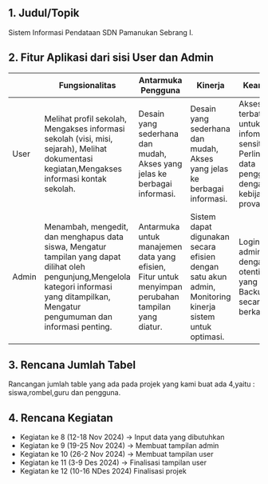 ## 1. Judul/Topik
Sistem Informasi Pendataan SDN Pamanukan Sebrang I.
## 2. Fitur Aplikasi dari sisi User dan Admin 

|     |          Fungsionalitas         |     Antarmuka Pengguna      |         Kinerja        |           Keamanan         |
|---- |---------------------------------|-----------------------------|------------------------|----------------------------|
|User |Melihat profil sekolah, Mengakses informasi sekolah (visi, misi, sejarah), Melihat dokumentasi kegiatan,Mengakses informasi kontak sekolah.| Desain yang sederhana dan mudah, Akses yang jelas ke berbagai informasi.|Desain yang sederhana dan mudah, Akses yang jelas ke berbagai informasi.|Akses terbatas untuk infomasi sensitif, Perlindungan data pengguna dengan kebijakan provasi.|
|Admin |Menambah, mengedit, dan menghapus data siswa, Mengatur tampilan yang dapat dilihat oleh pengunjung,Mengelola kategori informasi yang ditampilkan, Mengatur pengumuman dan informasi penting.| Antarmuka untuk manajemen data yang efisien, Fitur untuk menyimpan perubahan tampilan yang diatur. |Sistem dapat digunakan secara efisien dengan satu akun admin, Monitoring kinerja sistem untuk optimasi. |Login untuk admin dengan otentikasi yang kuat, Backup data secara berkala.|

## 3. Rencana Jumlah Tabel
Rancangan jumlah table yang ada pada projek yang kami buat ada 4,yaitu : siswa,rombel,guru dan pengguna.
## 4. Rencana Kegiatan
- Kegiatan ke 8 (12-18 Nov 2024) -> Input data yang dibutuhkan
- Kegiatan ke 9 (19-25 Nov 2024) -> Membuat tampilan admin
- Kegiatan ke 10 (26-2 Nov 2024) -> Membuat tampilan user
- Kegiatan ke 11 (3-9 Des 2024) -> Finalisasi tampilan user
- Kegiatan ke 12 (10-16 NDes 2024) Finalisasi projek 
